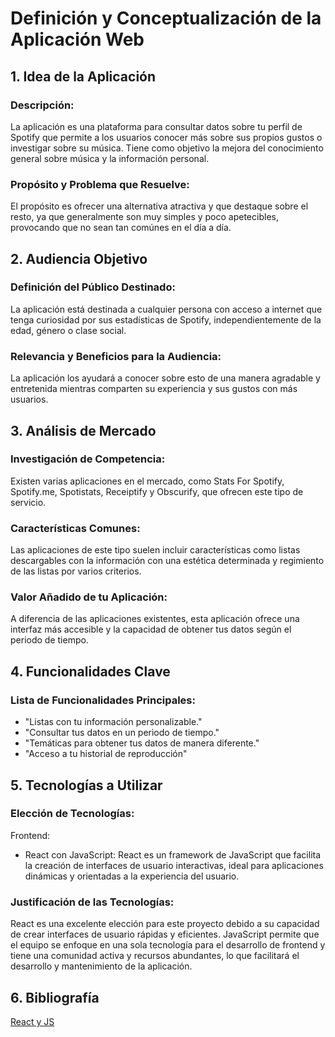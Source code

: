# Definición y Conceptualización de la Aplicación Web

## 1. Idea de la Aplicación

### Descripción:

La aplicación es una plataforma para consultar datos sobre tu perfil de Spotify que permite a los usuarios conocer más sobre sus propios gustos o investigar sobre su música. Tiene como objetivo la mejora del conocimiento general sobre música y la información personal.

### Propósito y Problema que Resuelve:

El propósito es ofrecer una alternativa atractiva y que destaque sobre el resto, ya que generalmente son muy simples y poco apetecibles, provocando que no sean tan comúnes en el día a día.


## 2. Audiencia Objetivo

### Definición del Público Destinado:

La aplicación está destinada a cualquier persona con acceso a internet que tenga curiosidad por sus estadísticas de Spotify, independientemente de la edad, género o clase social.

### Relevancia y Beneficios para la Audiencia:

La aplicación los ayudará a conocer sobre esto de una manera agradable y entretenida mientras comparten su experiencia y sus gustos con más usuarios.


## 3. Análisis de Mercado

### Investigación de Competencia:

Existen varias aplicaciones en el mercado, como Stats For Spotify, Spotify.me, Spotistats, Receiptify y Obscurify, que ofrecen este tipo de servicio. 

### Características Comunes:

Las aplicaciones de este tipo suelen incluir características como listas descargables con la información con una estética determinada y regimiento de las listas por varios criterios.

### Valor Añadido de tu Aplicación:

A diferencia de las aplicaciones existentes, esta aplicación ofrece una interfaz más accesible y la capacidad de obtener tus datos según el periodo de tiempo.


## 4. Funcionalidades Clave

### Lista de Funcionalidades Principales:

- "Listas con tu información personalizable."
- "Consultar tus datos en un periodo de tiempo."
- "Temáticas para obtener tus datos de manera diferente."
- "Acceso a tu historial de reproducción"


## 5. Tecnologías a Utilizar

### Elección de Tecnologías:

Frontend:

- React con JavaScript: React es un framework de JavaScript que facilita la creación de interfaces de usuario interactivas, ideal para aplicaciones dinámicas y orientadas a la experiencia del usuario.

### Justificación de las Tecnologías:

React es una excelente elección para este proyecto debido a su capacidad de crear interfaces de usuario rápidas y eficientes. JavaScript permite que el equipo se enfoque en una sola tecnología para el desarrollo de frontend y tiene una comunidad activa y recursos abundantes, lo que facilitará el desarrollo y mantenimiento de la aplicación.


## 6. Bibliografía
[React y JS](https://procoders.tech/blog/advantages-of-using-reactjs/)